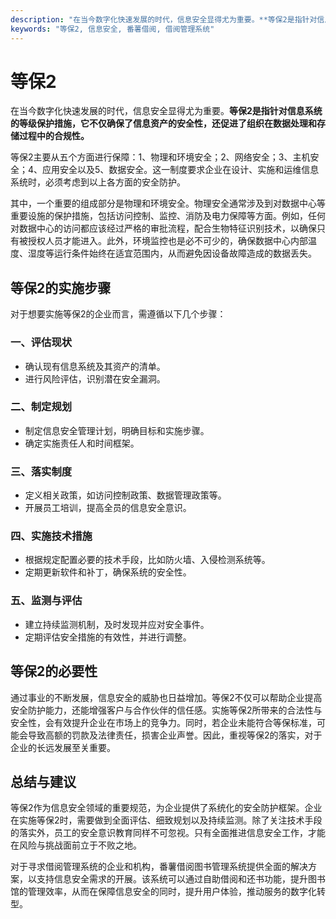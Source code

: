 ```yaml
---
description: "在当今数字化快速发展的时代，信息安全显得尤为重要。**等保2是指针对信息系统的等级保护措施，它不仅确保了信息资产的安全性，还促进了组织在数据处理和存储过程中的合规性。**"
keywords: "等保2, 信息安全, 番薯借阅, 借阅管理系统"
---
```

# 等保2

在当今数字化快速发展的时代，信息安全显得尤为重要。**等保2是指针对信息系统的等级保护措施，它不仅确保了信息资产的安全性，还促进了组织在数据处理和存储过程中的合规性。**

等保2主要从五个方面进行保障：1、物理和环境安全；2、网络安全；3、主机安全；4、应用安全以及5、数据安全。这一制度要求企业在设计、实施和运维信息系统时，必须考虑到以上各方面的安全防护。

其中，一个重要的组成部分是物理和环境安全。物理安全通常涉及到对数据中心等重要设施的保护措施，包括访问控制、监控、消防及电力保障等方面。例如，任何对数据中心的访问都应该经过严格的审批流程，配合生物特征识别技术，以确保只有被授权人员才能进入。此外，环境监控也是必不可少的，确保数据中心内部温度、湿度等运行条件始终在适宜范围内，从而避免因设备故障造成的数据丢失。

## **等保2的实施步骤**

对于想要实施等保2的企业而言，需遵循以下几个步骤：

### 一、评估现状
- 确认现有信息系统及其资产的清单。
- 进行风险评估，识别潜在安全漏洞。

### 二、制定规划
- 制定信息安全管理计划，明确目标和实施步骤。
- 确定实施责任人和时间框架。

### 三、落实制度
- 定义相关政策，如访问控制政策、数据管理政策等。
- 开展员工培训，提高全员的信息安全意识。

### 四、实施技术措施
- 根据规定配置必要的技术手段，比如防火墙、入侵检测系统等。
- 定期更新软件和补丁，确保系统的安全性。

### 五、监测与评估
- 建立持续监测机制，及时发现并应对安全事件。
- 定期评估安全措施的有效性，并进行调整。

## **等保2的必要性**

通过事业的不断发展，信息安全的威胁也日益增加。等保2不仅可以帮助企业提高安全防护能力，还能增强客户与合作伙伴的信任感。实施等保2所带来的合法性与安全性，会有效提升企业在市场上的竞争力。同时，若企业未能符合等保标准，可能会导致高额的罚款及法律责任，损害企业声誉。因此，重视等保2的落实，对于企业的长远发展至关重要。

## **总结与建议**

等保2作为信息安全领域的重要规范，为企业提供了系统化的安全防护框架。企业在实施等保2时，需要做到全面评估、细致规划以及持续监测。除了关注技术手段的落实外，员工的安全意识教育同样不可忽视。只有全面推进信息安全工作，才能在风险与挑战面前立于不败之地。

对于寻求借阅管理系统的企业和机构，番薯借阅图书管理系统提供全面的解决方案，以支持信息安全需求的开展。该系统可以通过自助借阅和还书功能，提升图书馆的管理效率，从而在保障信息安全的同时，提升用户体验，推动服务的数字化转型。
